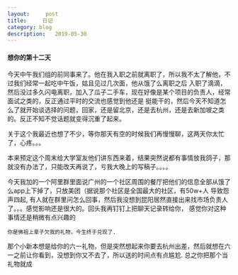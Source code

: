 ```yaml
---
layout:     post
title:     日记
category: blog
description:   2019-05-30
---
```



#### 想你的第十二天


今天中午我们组的前同事来了。他在我入职之前就离职了，所以我不太了解他，不过我们经常一起吃中午饭，姑且见过几次面，他从饿了么离职之后
入职了滴滴，然后没过多久闪电离职，加入了瓜子二手车，现在好像是某个项目的负责人，经常面试之类的，反正通过平时的交流也感觉到他还是
挺能干的，然后今天不知道怎么了就开始谈选择的问题，回家，还是留北京，还是去杭州，还是去新加坡之类的。反正不知不觉话题就变得沉重了起来。

关于这个我最近也想了不少，等你那天有空的时候我们再慢慢聊，这两天你太忙了，心疼。。。

本来预定这个周末给大学室友他们讲东西来着，结果突然说都有事情放我鸽子，那就没有办法了，只能改天再说了，亏我大晚上的写稿子。。。。

今天我加的一个阿里群里面说广州的一个社区周围的餐厅把他们的信息全部从饿了么app上下掉了，只放美团（据说那个社区是全国最大的社区，有50w+人
导致怨声四起, 有人就在群里问怎么回事，然后我没想到昆阳居然直接出来找市场负责人了。。。感觉影响还是很大的。回头我再钉钉上把聊天记录转给你，
感觉你对这种事情还是稍微有点兴趣的

```angular2
你是佛祖上辈子欠我的礼物，今生终于兑现了.
```

那个小新本想是给你的六一礼物，但是突然想起来你要去杭州出差，然后就想在六一之前让你看到，没想到你又不去了，所以送的时间点有点尴尬.
总之你把那个当礼物就成
